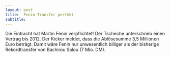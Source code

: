 ```yaml
---
layout: post
title:  Fenin-Transfer perfekt
subtitle:  
---
```


Die Eintracht hat Martin Fenin verpflichtet! Der Tscheche unterschrieb einen Vertrag bis 2012. Der Kicker meldet, dass die Ablösesumme 3,5 Millionen Euro beträgt. Damit wäre Fenin nur unwesentlich billiger als der bisherige Rekordtransfer von Bachirou Salou (7 Mio. DM).


